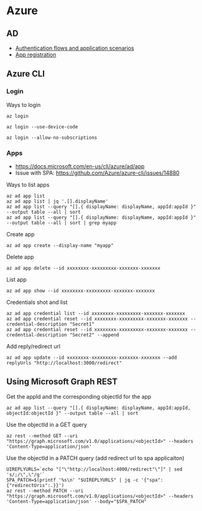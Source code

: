 # Azure

## AD
* [Authentication flows and application scenarios](https://docs.microsoft.com/en-gb/azure/active-directory/develop/authentication-flows-app-scenarios)
* [App registration](https://docs.microsoft.com/en-us/azure/active-directory/develop/scenario-spa-app-registration)

## Azure CLI
### Login
Ways to login
```
az login

az login --use-device-code​

az login --allow-no-subscriptions
``` 

### Apps
* https://docs.microsoft.com/en-us/cli/azure/ad/app
* Issue with SPA: https://github.com/Azure/azure-cli/issues/14880

Ways to list apps
```
az ad app list
az ad app list | jq '.[].displayName'
az ad app list --query "[].{ displayName: displayName, appId:appId }" --output table --all | sort
az ad app list --query "[].{ displayName: displayName, appId:appId }" --output table --all | sort | grep myapp
```

Create app
```
az ad app create --display-name "myapp"
```

Delete app
```
az ad app delete --id xxxxxxxx-xxxxxxxxx-xxxxxxx-xxxxxxx
```

List app
```
az ad app show --id xxxxxxxx-xxxxxxxxx-xxxxxxx-xxxxxxx
```

Credentials shot and list
```
az ad app credential list --id xxxxxxxx-xxxxxxxxx-xxxxxxx-xxxxxxx
az ad app credential reset --id xxxxxxxx-xxxxxxxxx-xxxxxxx-xxxxxxx --credential-description "Secret1"
az ad app credential reset --id xxxxxxxx-xxxxxxxxx-xxxxxxx-xxxxxxx --credential-description "Secret2" --append
```

Add reply/redirect url
```
az ad app update --id xxxxxxxx-xxxxxxxxx-xxxxxxx-xxxxxxx --add replyUrls "http://localhost:3000/redirect"
```

## Using Microsoft Graph REST
Get the appId and the corresponding objectId for the app
```
az ad app list --query "[].{ displayName: displayName, appId:appId, objectId:objectId }" --output table --all | sort
```

Use the objectId in a GET query
```
az rest --method GET --uri "https://graph.microsoft.com/v1.0/applications/<objectId>" --headers 'Content-Type=application/json' 
``` 

Use the objectId in a PATCH query (add redirect url to spa applicaiton)
```
UIREPLYURLS=`echo "["\"http://localhost:4000/redirect"\"]" | sed 's/;/\",\"/g'`
SPA_PATCH=$(printf '%s\n' "$UIREPLYURLS" | jq -c '{"spa":{"redirectUris":.}}')
az rest --method PATCH --uri "https://graph.microsoft.com/v1.0/applications/<objectId>" --headers 'Content-Type=application/json' --body="$SPA_PATCH"
```



